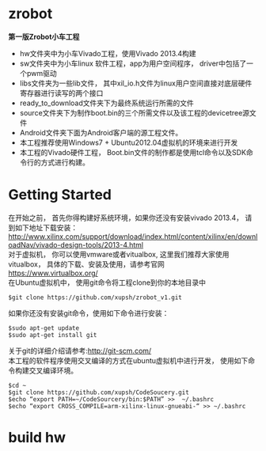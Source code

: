 zrobot
======

**第一版Zrobot小车工程**  
* hw文件夹中为小车Vivado工程，使用Vivado 2013.4构建  
* sw文件夹中为小车linux 软件工程，app为用户空间程序， driver中包括了一个pwm驱动  
* libs文件夹为一些lib文件， 其中xil_io.h文件为linux用户空间直接对底层硬件寄存器进行读写的两个接口  
* ready_to_download文件夹下为最终系统运行所需的文件 
* source文件夹下为制作boot.bin的三个所需文件以及该工程的devicetree源文件
* Android文件夹下面为Android客户端的源工程文件。  
* 本工程推荐使用Windows7 + Ubuntu2012.04虚拟机的环境来进行开发
* 本工程的Vivado硬件工程， Boot.bin文件的制作都是使用tcl命令以及SDK命令行的方式进行构建。

# Getting Started
在开始之前， 首先你得构建好系统环境，如果你还没有安装vivado 2013.4， 请到如下地址下载安装：  
  http://www.xilinx.com/support/download/index.html/content/xilinx/en/downloadNav/vivado-design-tools/2013-4.html  
对于虚拟机， 你可以使用vmware或者vitualbox, 这里我们推荐大家使用vitualbox， 具体的下载、安装及使用，请参考官网  
  https://www.virtualbox.org/  
在Ubuntu虚拟机中， 使用git命令将工程clone到你的本地目录中  
  ```
  $git clone https://github.com/xupsh/zrobot_v1.git
  ```
如果你还没有安装git命令，使用如下命令进行安装：  
  ```
  $sudo apt-get update
  $sudo apt-get install git
  ```
关于git的详细介绍请参考:http://git-scm.com/  
本工程的软件程序使用交叉编译的方式在ubuntu虚拟机中进行开发， 使用如下命令构建交叉编译环境。
  ```
  $cd ~
  $git clone https://github.com/xupsh/CodeSoucery.git
  $echo “export PATH=~/CodeSourcery/bin:$PATH” >>  ~/.bashrc
  $echo “export CROSS_COMPILE=arm-xilinx-linux-gnueabi-“ >> ~/.bashrc
  ```
  
# build hw
